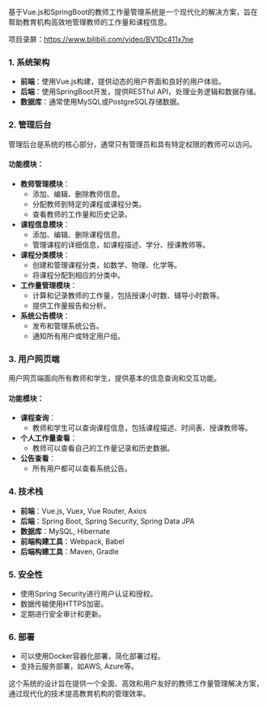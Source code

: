 ﻿基于Vue.js和SpringBoot的教师工作量管理系统是一个现代化的解决方案，旨在帮助教育机构高效地管理教师的工作量和课程信息。

项目录屏：https://www.bilibili.com/video/BV1Dc411x7ne

### 1. 系统架构

- **前端**：使用Vue.js构建，提供动态的用户界面和良好的用户体验。
- **后端**：使用SpringBoot开发，提供RESTful API，处理业务逻辑和数据存储。
- **数据库**：通常使用MySQL或PostgreSQL存储数据。

### 2. 管理后台

管理后台是系统的核心部分，通常只有管理员和具有特定权限的教师可以访问。

#### 功能模块：

- **教师管理模块**：
  - 添加、编辑、删除教师信息。
  - 分配教师到特定的课程或课程分类。
  - 查看教师的工作量和历史记录。
- **课程信息模块**：
  - 添加、编辑、删除课程信息。
  - 管理课程的详细信息，如课程描述、学分、授课教师等。
- **课程分类模块**：
  - 创建和管理课程分类，如数学、物理、化学等。
  - 将课程分配到相应的分类中。
- **工作量管理模块**：
  - 计算和记录教师的工作量，包括授课小时数、辅导小时数等。
  - 提供工作量报告和分析。
- **系统公告模块**：
  - 发布和管理系统公告。
  - 通知所有用户或特定用户组。

### 3. 用户网页端

用户网页端面向所有教师和学生，提供基本的信息查询和交互功能。

#### 功能模块：

- **课程查询**：
  - 教师和学生可以查询课程信息，包括课程描述、时间表、授课教师等。
- **个人工作量查看**：
  - 教师可以查看自己的工作量记录和历史数据。
- **公告查看**：
  - 所有用户都可以查看系统公告。

### 4. 技术栈

- **前端**：Vue.js, Vuex, Vue Router, Axios
- **后端**：Spring Boot, Spring Security, Spring Data JPA
- **数据库**：MySQL, Hibernate
- **前端构建工具**：Webpack, Babel
- **后端构建工具**：Maven, Gradle

### 5. 安全性

- 使用Spring Security进行用户认证和授权。
- 数据传输使用HTTPS加密。
- 定期进行安全审计和更新。

### 6. 部署

- 可以使用Docker容器化部署，简化部署过程。
- 支持云服务部署，如AWS, Azure等。

这个系统的设计旨在提供一个全面、高效和用户友好的教师工作量管理解决方案，通过现代化的技术提高教育机构的管理效率。